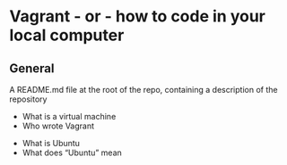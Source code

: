 # Vagrant - or - how to code in your local computer

## General
A README.md file at the root of the repo, containing a description of the repository

* What is a virtual machine
* Who wrote Vagrant
- What is Ubuntu
- What does “Ubuntu” mean



